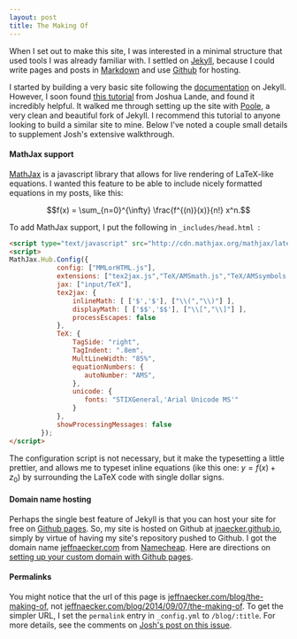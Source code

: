 ```yaml
---
layout: post
title: The Making Of
---
```


When I set out to make this site, I was interested in a minimal structure that used tools I was already familiar with.  I settled on [Jekyll](http://jekyllrb.com/), because I could write pages and posts in [Markdown](http://daringfireball.net/projects/markdown/) and use [Github](https://github.com/) for hosting.

I started by building a very basic site following the [documentation](http://jekyllrb.com/docs/home/) on Jekyll.  However, I soon found [this tutorial](http://joshualande.com/jekyll-github-pages-poole/) from Joshua Lande, and found it incredibly helpful.  It walked me through setting up the site with [Poole](https://github.com/poole/poole), a very clean and beautiful fork of Jekyll.  I recommend this tutorial to anyone looking to build a similar site to mine.  Below I've noted a couple small details to supplement Josh's extensive walkthrough.

#### MathJax support

[MathJax](http://www.mathjax.org/) is a javascript library that allows for live rendering of LaTeX-like equations.  I wanted this feature to be able to include nicely formatted equations in my posts, like this: 

$$f(x) = \sum_{n=0}^{\infty} \frac{f^{(n)}(x)}{n!} x^n.$$ 

To add MathJax support, I put the following in `_includes/head.html `:

```html
<script type="text/javascript" src="http://cdn.mathjax.org/mathjax/latest/MathJax.js"></script>
<script>
MathJax.Hub.Config({
            config: ["MMLorHTML.js"],
            extensions: ["tex2jax.js","TeX/AMSmath.js","TeX/AMSsymbols.js"],
            jax: ["input/TeX"],
            tex2jax: {
                inlineMath: [ ['$','$'], ["\\(","\\)"] ],
                displayMath: [ ['$$','$$'], ["\\[","\\]"] ],
                processEscapes: false
            },
            TeX: {
                TagSide: "right",
                TagIndent: ".8em",
                MultLineWidth: "85%",
                equationNumbers: {
                   autoNumber: "AMS",
                },
                unicode: {
                   fonts: "STIXGeneral,'Arial Unicode MS'" 
                }
            },
            showProcessingMessages: false
        });
</script>
```

The configuration script is not necessary, but it make the typesetting a little prettier, and allows me to typeset inline equations (ike this one: $y = f(x) + z_0$) by surrounding the LaTeX code with single dollar signs.

#### Domain name hosting

Perhaps the single best feature of Jekyll is that you can host your site for free on [Github pages](https://help.github.com/articles/what-are-github-pages).  So, my site is hosted on Github at [jnaecker.github.io](), simply by virtue of having my site's repository pushed to Github.  I got the domain name [jeffnaecker.com]() from [Namecheap](https://www.namecheap.com/).  Here are directions on [setting up your custom domain with Github pages](http://davidensinger.com/2013/03/setting-the-dns-for-github-pages-on-namecheap/).

#### Permalinks

You might notice that the url of this page is [jeffnaecker.com/blog/the-making-of](), not [jeffnaecker.com/blog/2014/09/07/the-making-of]().  To get the simpler URL, I set the `permalink` entry in `_config.yml` to `/blog/:title`.  For more details, see the comments on [Josh's post on this issue](http://joshualande.com/short-urls-jekyll/).
